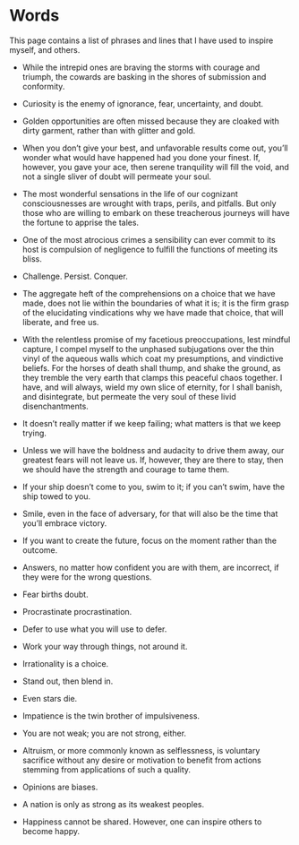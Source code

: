 Words
=====

This page contains a list of phrases and lines that I have used to
inspire myself, and others.


* While the intrepid ones are braving the storms with courage and
  triumph, the cowards are basking in the shores of submission and
  conformity.<br>


* Curiosity is the enemy of ignorance, fear, uncertainty, and doubt.<br>


* Golden opportunities are often missed because they are cloaked with
  dirty garment, rather than with glitter and gold.<br>


* When you don’t give your best, and unfavorable results come out,
  you’ll wonder what would have happened had you done your finest. If,
  however, you gave your ace, then serene tranquility will fill the
  void, and not a single sliver of doubt will permeate your soul.<br>


* The most wonderful sensations in the life of our cognizant
  consciousnesses are wrought with traps, perils, and pitfalls. But
  only those who are willing to embark on these treacherous journeys
  will have the fortune to apprise the tales.<br>


* One of the most atrocious crimes a sensibility can ever commit to
  its host is compulsion of negligence to fulfill the functions of
  meeting its bliss.<br>


* Challenge. Persist. Conquer.<br>


* The aggregate heft of the comprehensions on a choice that we have
  made, does not lie within the boundaries of what it is; it is the
  firm grasp of the elucidating vindications why we have made that
  choice, that will liberate, and free us.<br>


* With the relentless promise of my facetious preoccupations, lest
  mindful capture, I compel myself to the unphased subjugations over
  the thin vinyl of the aqueous walls which coat my presumptions, and
  vindictive beliefs. For the horses of death shall thump, and shake
  the ground, as they tremble the very earth that clamps this peaceful
  chaos together. I have, and will always, wield my own slice of
  eternity, for I shall banish, and disintegrate, but permeate the
  very soul of these livid disenchantments.<br>


* It doesn’t really matter if we keep failing; what matters is that we
  keep trying.<br>


* Unless we will have the boldness and audacity to drive them away,
  our greatest fears will not leave us.  If, however, they are there
  to stay, then we should have the strength and courage to tame
  them.<br>


* If your ship doesn’t come to you, swim to it; if you can’t swim,
  have the ship towed to you.<br>


* Smile, even in the face of adversary, for that will also be the
  time that you’ll embrace victory.<br>


* If you want to create the future, focus on the moment rather than
  the outcome.<br>


* Answers, no matter how confident you are with them, are incorrect,
  if they were for the wrong questions.<br>


* Fear births doubt.<br>


* Procrastinate procrastination.<br>


* Defer to use what you will use to defer.<br>


* Work your way through things, not around it.<br>


* Irrationality is a choice.<br>


* Stand out, then blend in.<br>


* Even stars die.<br>


* Impatience is the twin brother of impulsiveness.<br>


* You are not weak; you are not strong, either.<br>


* Altruism, or more commonly known as selflessness, is voluntary sacrifice without any desire or motivation to benefit from actions stemming from applications of such a quality.<br>


* Opinions are biases.<br>


* A nation is only as strong as its weakest peoples.<br>


* Happiness cannot be shared. However, one can inspire others to become happy.<br>
